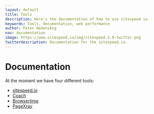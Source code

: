 ```yaml
---
layout: default
title: Tools
description: Here's the documentation of how to use sitespeed.io.
keywords: tools, documentation, web performance
author: Peter Hedenskog
nav: documentation
image: https://www.sitespeed.io/img/sitespeed-2.0-twitter.png
twitterdescription: Documentation for the sitespeed.io.
---
```

# Documentation

At the moment we have four different tools:

 * [sitespeed.io](/documentation/sitespeed.io/)
 * [Coach](/documentation/coach/)
 * [Browsertime](/documentation/browsertime/)
 * [PageXray](/documentation/pagexray/)
